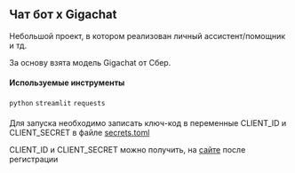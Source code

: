 ## Чат бот х Gigachat

Небольшой проект, в котором реализован личный ассистент/помощник и тд.

За основу взята модель Gigachat от Сбер.

#### Используемые инструменты

`python` `streamlit` `requests` 

####

Для запуска необходимо записать ключ-код в переменные CLIENT_ID и CLIENT_SECRET в файле [secrets.toml](https://github.com/alohazhukov/chat_bot_gigachat/blob/main/.streamlit/secrets.toml)

CLIENT_ID и CLIENT_SECRET можно получить, на [сайте](https://developers.sber.ru/studio/workspaces/) после регистрации
